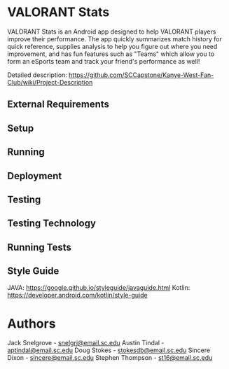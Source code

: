 # VALORANT Stats

VALORANT Stats is an Android app designed to help VALORANT players improve their performance. The 
app quickly summarizes match history for quick reference, supplies analysis to help you figure out 
where you need improvement, and has fun features such as "Teams" which allow you to form an eSports 
team and track your friend's performance as well!

Detailed description: https://github.com/SCCapstone/Kanye-West-Fan-Club/wiki/Project-Description

## External Requirements

## Setup

## Running

## Deployment

## Testing

## Testing Technology

## Running Tests

## Style Guide
JAVA: https://google.github.io/styleguide/javaguide.html
Kotlin: https://developer.android.com/kotlin/style-guide

# Authors
Jack Snelgrove - snelgrj@email.sc.edu
Austin Tindal - aptindal@email.sc.edu
Doug Stokes - stokesdb@email.sc.edu
Sincere Dixon - sincere@email.sc.edu
Stephen Thompson - st16@email.sc.edu

